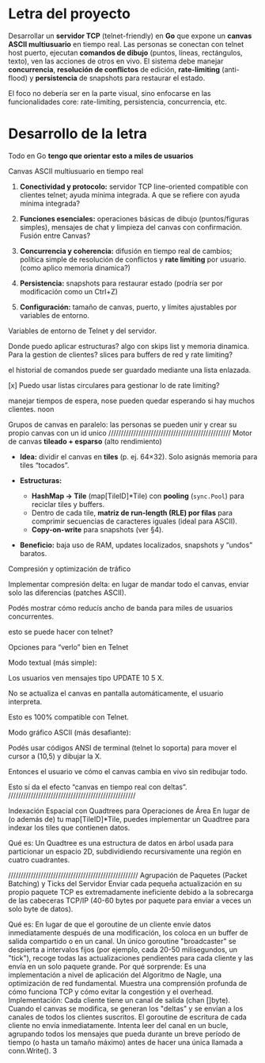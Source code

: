 # Letra del proyecto

Desarrollar un **servidor TCP** (telnet-friendly) en **Go** que expone un **canvas ASCII multiusuario** en tiempo real. Las personas se conectan con telnet host puerto, ejecutan **comandos de dibujo** (puntos, líneas, rectángulos, texto), ven las acciones de otros en vivo. El sistema debe manejar **concurrencia**, **resolución de conflictos** de edición, **rate-limiting** (anti-flood) y **persistencia** de snapshots para restaurar el estado. 


El foco no debería ser en la parte visual, sino enfocarse en las funcionalidades core: rate-limiting, persistencia, concurrencia, etc.


# Desarrollo de la letra

Todo en Go **tengo que orientar esto a miles de usuarios**

Canvas ASCII multiusuario en tiempo real

1. **Conectividad y protocolo:** servidor TCP line-oriented compatible con clientes telnet; ayuda mínima integrada. 
A que se refiere con ayuda mínima integrada?

2. **Funciones esenciales:** operaciones básicas de dibujo (puntos/figuras simples), mensajes de chat y limpieza del canvas con confirmación. Fusión entre Canvas?

3. **Concurrencia y coherencia:** difusión en tiempo real de cambios; política simple de resolución de conflictos y **rate limiting** por usuario. (como aplico memoria dinamica?)

4. **Persistencia:** snapshots para restaurar estado (podría ser por modificación como un Ctrl+Z)

5. **Configuración:** tamaño de canvas, puerto, y límites ajustables por variables de entorno. 

Variables de entorno de Telnet y del servidor.

Donde puedo aplicar estructuras? algo con skips list y memoria dinamica. Para la gestion de clientes?
slices para buffers de red y rate limiting?

el historial de comandos puede ser guardado mediante una lista enlazada.

[x] Puedo usar listas circulares para gestionar lo de rate limiting? 

manejar tiempos de espera, nose pueden quedar esperando si hay muchos clientes. noon

Grupos de canvas en paralelo:
las personas se pueden unir y crear su propio canvas con un id unico
/////////////////////////////////////////////////
Motor de canvas **tileado + esparso** (alto rendimiento)

* **Idea:** dividir el canvas en **tiles** (p. ej. 64×32). Solo asignás memoria para tiles “tocados”.
* **Estructuras:**

  * **HashMap → Tile** (map\[TileID]\*Tile) con **pooling** (`sync.Pool`) para reciclar tiles y buffers.
  * Dentro de cada tile, **matriz de run-length (RLE) por filas** para comprimir secuencias de caracteres iguales (ideal para ASCII).
  * **Copy-on-write** para snapshots (ver §4).
* **Beneficio:** baja uso de RAM, updates localizados, snapshots y “undos” baratos.



Compresión y optimización de tráfico

Implementar compresión delta: en lugar de mandar todo el canvas, enviar solo las diferencias (patches ASCII).

Podés mostrar cómo reducís ancho de banda para miles de usuarios concurrentes.

esto se puede hacer con telnet?

Opciones para “verlo” bien en Telnet

Modo textual (más simple):

Los usuarios ven mensajes tipo UPDATE 10 5 X.

No se actualiza el canvas en pantalla automáticamente, el usuario interpreta.

Esto es 100% compatible con Telnet.

Modo gráfico ASCII (más desafiante):

Podés usar códigos ANSI de terminal (telnet lo soporta) para mover el cursor a (10,5) y dibujar la X.

Entonces el usuario ve cómo el canvas cambia en vivo sin redibujar todo.

Esto sí da el efecto “canvas en tiempo real con deltas”.
///////////////////////////////////////////////////

Indexación Espacial con Quadtrees para Operaciones de Área
En lugar de (o además de) tu map[TileID]*Tile, puedes implementar un Quadtree para indexar los tiles que contienen datos.

Qué es: Un Quadtree es una estructura de datos en árbol usada para particionar un espacio 2D, subdividiendo recursivamente una región en cuatro cuadrantes.

////////////////////////////////////////////////////
Agrupación de Paquetes (Packet Batching) y Ticks del Servidor
Enviar cada pequeña actualización en su propio paquete TCP es extremadamente ineficiente debido a la sobrecarga de las cabeceras TCP/IP (40-60 bytes por paquete para enviar a veces un solo byte de datos).

Qué es: En lugar de que el goroutine de un cliente envíe datos inmediatamente después de una modificación, los coloca en un buffer de salida compartido o en un canal. Un único goroutine "broadcaster" se despierta a intervalos fijos (por ejemplo, cada 20-50 milisegundos, un "tick"), recoge todas las actualizaciones pendientes para cada cliente y las envía en un solo paquete grande.
Por qué sorprende: Es una implementación a nivel de aplicación del Algoritmo de Nagle, una optimización de red fundamental. Muestra una comprensión profunda de cómo funciona TCP y cómo evitar la congestión y el overhead.
Implementación:
Cada cliente tiene un canal de salida (chan []byte).
Cuando el canvas se modifica, se generan los "deltas" y se envían a los canales de todos los clientes suscritos.
El goroutine de escritura de cada cliente no envía inmediatamente. Intenta leer del canal en un bucle, agrupando todos los mensajes que pueda durante un breve período de tiempo (o hasta un tamaño máximo) antes de hacer una única llamada a conn.Write().
3